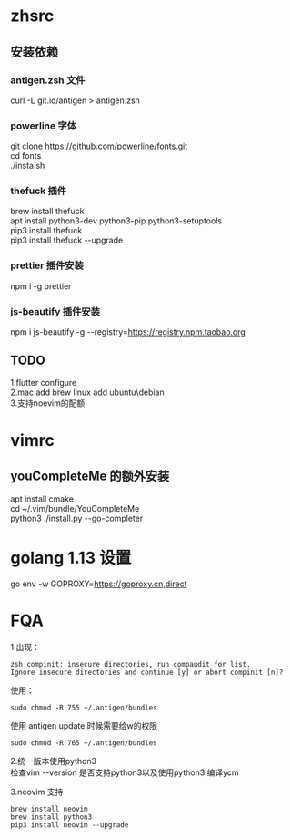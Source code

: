 # zhsrc
## 安装依赖
### antigen.zsh 文件
curl -L git.io/antigen > antigen.zsh
### powerline 字体
git clone https://github.com/powerline/fonts.git   
cd fonts   
./insta.sh   
### thefuck 插件
brew install thefuck   
apt install python3-dev python3-pip python3-setuptools   
pip3 install thefuck   
pip3 install thefuck --upgrade
### prettier 插件安装
npm i -g prettier   

### js-beautify 插件安装
npm i js-beautify -g  --registry=https://registry.npm.taobao.org   

## TODO
1.flutter configure   
2.mac add brew linux add ubuntu\debian   
3.支持noevim的配额   

# vimrc
## youCompleteMe 的额外安装
apt install cmake   
cd ~/.vim/bundle/YouCompleteMe   
python3 ./install.py --go-completer   

# golang 1.13 设置
go env -w GOPROXY=https://goproxy.cn,direct

# FQA
1.出现：   
```
zsh compinit: insecure directories, run compaudit for list.
Ignore insecure directories and continue [y] or abort compinit [n]? 
```
使用：   
```
sudo chmod -R 755 ~/.antigen/bundles
```
使用 antigen update 时候需要给w的权限
```
sudo chmod -R 765 ~/.antigen/bundles
```   
2.统一版本使用python3   
检查vim --version 是否支持python3以及使用python3 编译ycm   

3.neovim 支持   
```
brew install neovim
brew install python3
pip3 install neovim --upgrade
```
